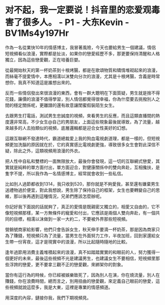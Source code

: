 # 对不起，我一定要说！抖音里的恋爱观毒害了很多人。 - P1 - 大东Kevin - BV1Ms4y197Hr

作為一名從業快10年的情感博主，我冒著風險，今天也要給男生一個建議，情侶短視頻看似浪漫，實際都是扯淡，如果你的戀愛經歷不多，那更要保持清醒和人格獨立，因為這些戀愛觀，正在培養巨嬰。

從最開始秋天的第一杯奶茶到十根烤腸，都是在歌頌物質和矯情堆砌起來的浪漫，而絲毫不提愛情中，本應相濡以沫雙向分次的浪漫，尤其是十根烤腸，含義是時常想你，我真不知道這是誰想出來的。

反而一些情侶發出來很浪漫的東西，會有一群大聰明在下面質疑，男生就是捨不得花錢，廉價的浪漫不值得學習，別人情侶都覺得很幸福，你為什麼要去挑撥別人之間的穩定關係呢，更離譜的還有故意讓閨蜜假裝陌生女生。

去跟男生打電話，測試男生忠誠度的視頻，來看男生的反應，而且這類直播間的熱度還非常高，不少女生@自己的男朋友，上面這些現象最後就導致，為了流量，越來越多的人去拍類似的視頻，底層邏輯都是迎合女性美好的幻想。

這跟互聯網不發達時代，霸道總裁愛上我的狗血電視劇道理，都是一樣的，但短視頻更加洗腦的原因就在於，它的真實感比電視劇更強，導致很多女生會對此深信不疑，除此之外，這類視頻用浪漫的外衣。

把人性中自私和雙標的一面無限放大，最後你會發現，這一切的互聯網式戀愛，其實就是純粹的單方面付出，單方面迎合，對健康關係中的雙向奔赴，互相攙扶，是隻字不提，所以我作為一名情感博主，經常就會收到一些私信。

比如別人過節都收到1314，我只收到520，那你就是不夠愛我，甚至還有嫌棄男生送禮物過於便宜，對此我想說，男生除了保持自己的框架，女生也要轉變自己的思維，那以後再遇到這種情況，兄弟們應該怎麼辦呢。

你記好我下面說的話就夠了，真正的愛情是既親密又獨立的，相愛又自由的，它不像短視頻那樣，某一方無條件的寵愛和付出，它應該是兩個人雙向奔赴，有一個共同的目標，相濡以沫做到一家一大約二，不要被外界那些短視頻。

營銷號商家給影響，他們只會告訴女生，秋天伸手要滴一杯奶茶，那是因為商家只為了賺錢，短視頻只為了流量，當男生在外面努力工作，半夜加班，回到家還給女生帶一份宵夜，這才是現實中的浪漫，所以比起隨時隨地的比較。

逢年過節用消費主義堆積起來的浪漫，真不如踏踏實實的和眼前的人，努力獲得一個更好的未來，最後這些視頻不光是建議男生，也建議女生不要相信，短視頻里那些浮誇的戀愛，更不要拿三觀不正的戀愛觀，來綁架你的對象。

當你有這行為的時候，你已經被娛樂致死了，因為別人在演，你在燒流量，別人在賺錢，你在浪費時間，總而言之，別用扭曲的戀愛觀，來定義自己眼前的戀愛，這些視頻就說這麼多，我是大東，這裡是專業的情感頻道。

用深度的內容，鏈接你我，我們下期視頻見。